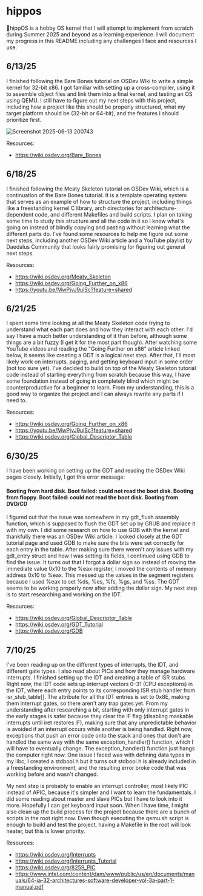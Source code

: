# hippos
🦛hippOS is a hobby OS kernel that I will attempt to implement from scratch during Summer 2025 and beyond as a learning experience. I will document my progress in this README including any challenges I face and resources I use.

## 6/13/25
I finished following the Bare Bones tutorial on OSDev Wiki to write a simple kernel for 32-bit x86. I got familiar with setting up a cross-compiler, using it to assemble object files and link them into a final kernel, and testing an OS using QEMU. I still have to figure out my next steps with this project, including how a project like this should be properly structured, what my target platform should be (32-bit or 64-bit), and the features I should prioritize first.

![Screenshot 2025-06-13 200743](https://github.com/user-attachments/assets/7a087974-e19a-4b87-95ed-2ba2394c16d8)

Resources:
- https://wiki.osdev.org/Bare_Bones

## 6/18/25
I finished following the Meaty Skeleton tutorial on OSDev Wiki, which is a continuation of the Bare Bones tutorial. It is a template operating system that serves as an example of how to structure the project, including things like a freestanding kernel C library, arch directories for architecture-dependent code, and different Makefiles and build scripts. I plan on taking some time to study this structure and all the code in it so I know what's going on instead of blindly copying and pasting without learning what the different parts do. I've found some resources to help me figure out some next steps, including another OSDev Wiki article and a YouTube playlist by Daedalus Community that looks fairly promising for figuring out general next steps.

Resources:
- https://wiki.osdev.org/Meaty_Skeleton
- https://wiki.osdev.org/Going_Further_on_x86
- https://youtu.be/MwPjvJ9ulSc?feature=shared

## 6/21/25
I spent some time looking at all the Meaty Skeleton code trying to understand what each part does and how they interact with each other. I'd say I have a much better understanding of it than before, although some things are a bit fuzzy (I get it for the most part though). After watching some YouTube videos and reading the "Going Further on x86" article linked below, it seems like creating a GDT is a logical next step. After that, I'll most likely work on interrupts, paging, and getting keyboard input in some order (not too sure yet). I've decided to build on top of the Meaty Skeleton tutorial code instead of starting everything from scratch because this way, I have some foundation instead of going in completely blind which might be counterproductive for a beginner to learn. From my understanding, this is a good way to organize the project and I can always rewrite any parts if I need to.

Resources:
- https://wiki.osdev.org/Going_Further_on_x86
- https://youtu.be/MwPjvJ9ulSc?feature=shared
- https://wiki.osdev.org/Global_Descriptor_Table

## 6/30/25
I have been working on setting up the GDT and reading the OSDev Wiki pages closely. Initially, I got this error message: 

#### Booting from hard disk. Boot failed: could not read the boot disk. Booting from floppy. Boot failed: could not read the boot disk. Booting from DVD/CD

I figured out that the issue was somewhere in my gdt_flush assembly function, which is supposed to flush the GDT set up by GRUB and replace it with my own. I did some research on how to use GDB with the kernel and thankfully there was an OSDev Wiki article. I looked closely at the GDT tutorial page and used GDB to make sure the bits were set correctly for each entry in the table. After making sure there weren't any issues with my gdt_entry struct and how I was setting its fields, I continued using GDB to find the issue. It turns out that I forgot a dollar sign so instead of moving the immediate value 0x10 to the %eax register, I moved the contents of memory address 0x10 to %eax. This messed up the values in the segment registers because I used %eax to set %ds, %es, %fs, %gs, and %ss. The GDT seems to be working properly now after adding the dollar sign. My next step is to start researching and working on the IDT.

Resources:
- https://wiki.osdev.org/Global_Descriptor_Table
- https://wiki.osdev.org/GDT_Tutorial
- https://wiki.osdev.org/GDB

## 7/10/25
I've been reading up on the different types of interrupts, the IDT, and different gate types. I also read about PICs and how they manage hardware interrupts. I finished setting up the IDT and creating a table of ISR stubs. Right now, the IDT code sets up interrupt vectors 0–31 (CPU exceptions) in the IDT, where each entry points to its corresponding ISR stub handler from isr_stub_table[]. The attribute for all the IDT entries is set to 0x8E, making them interrupt gates, so there aren't any trap gates yet. From my understanding after researching a bit, starting with only interrupt gates in the early stages is safer because they clear the IF flag (disabling maskable interrupts until iret restores IF), making sure that any unpredictable behavior is avoided if an interrupt occurs while another is being handled. Right now, exceptions that push an error code onto the stack and ones that don't are handled the same way with the same exception_handler() function, which I will have to eventually change. The exception_handler() function just hangs the computer right now. One issue I faced was with defining data types in my libc; I created a stdbool.h but it turns out stdbool.h is already included in a freestanding environment, and the resulting error broke code that was working before and wasn't changed.

My next step is probably to enable an interrupt controller, most likely PIC instead of APIC, because it's simpler and I want to learn the fundamentals. I did some reading about master and slave PICs but I have to look into it more. Hopefully I can get keyboard input soon. When I have time, I might also clean up the build process for the project because there are a bunch of scripts in the root right now. Even though executing the qemu.sh script is enough to build and test the project, having a Makefile in the root will look neater, but this is lower priority.

Resources:
- https://wiki.osdev.org/Interrupts
- https://wiki.osdev.org/Interrupts_Tutorial
- https://wiki.osdev.org/8259_PIC
- https://www.intel.com/content/dam/www/public/us/en/documents/manuals/64-ia-32-architectures-software-developer-vol-3a-part-1-manual.pdf
